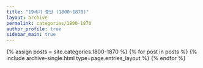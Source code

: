 ```yaml
---
title: "19세기 중반 (1800~1870)"
layout: archive
permalink: categories/1800-1870
author_profile: true
sidebar_main: true
---
```



{% assign posts = site.categories.1800-1870 %}
{% for post in posts %} {% include archive-single.html type=page.entries_layout %} {% endfor %}